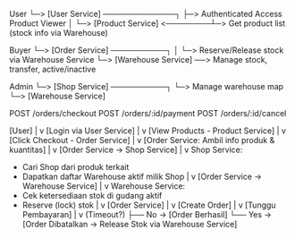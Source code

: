 User
 └─> [User Service] ─────────────┐
                                 ├─> Authenticated Access
Product Viewer                   │
 └─> [Product Service] <────────┴─> Get product list (stock info via Warehouse)
                                 
Buyer
 └─> [Order Service] ──────────┐
      │                        └─> Reserve/Release stock via Warehouse Service
      └─> [Warehouse Service] ──> Manage stock, transfer, active/inactive

Admin
 └─> [Shop Service] ──────────┐
      └─> Manage warehouse map └─> [Warehouse Service]


POST /orders/checkout
POST /orders/:id/payment
POST /orders/:id/cancel
                                        
[User]
   |
   v
[Login via User Service]
   |
   v
[View Products - Product Service]
   |
   v
[Click Checkout - Order Service]
   |
   v
[Order Service: Ambil info produk & kuantitas]
   |
   v
[Order Service → Shop Service]
   |
   v
Shop Service:
- Cari Shop dari produk terkait
- Dapatkan daftar Warehouse aktif milik Shop
   |
   v
[Order Service → Warehouse Service]
   |
   v
Warehouse Service:
- Cek ketersediaan stok di gudang aktif
- Reserve (lock) stok
   |
   v
[Order Service]
   |
   v
[Create Order]
   |
   v
[Tunggu Pembayaran]
   |
   v
(Timeout?)
 ├── No  → [Order Berhasil]
 └── Yes → [Order Dibatalkan → Release Stok via Warehouse Service]

 